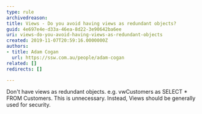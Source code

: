 ```yaml
---
type: rule
archivedreason: 
title: Views - Do you avoid having views as redundant objects?
guid: 4e697e4e-d33a-46ea-8d22-3e90642ba6ee
uri: views-do-you-avoid-having-views-as-redundant-objects
created: 2019-11-07T20:59:16.0000000Z
authors:
- title: Adam Cogan
  url: https://ssw.com.au/people/adam-cogan
related: []
redirects: []

---
```



<p class="ssw15-rteElement-P">​Don't have views as redundant objects. e.g. vwCustomers as SELECT * FROM Customers. This is unnecessary. Instead, Views should be generally used for security.​​<br></p>
<br><excerpt class='endintro'></excerpt><br>



